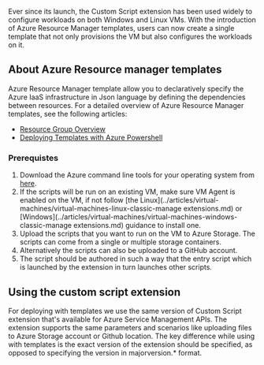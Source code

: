 

Ever since its launch, the Custom Script extension has been used widely to configure workloads on both Windows and Linux VMs. With the introduction of Azure Resource Manager templates, users can now create a single template that not only provisions the VM but also configures the workloads on it.

## About Azure Resource manager templates

Azure Resource Manager template allow you to declaratively specify the Azure IaaS infrastructure in Json language by defining the dependencies between resources. For a detailed overview of Azure Resource Manager templates, see the following articles:

- [Resource Group Overview](../articles/documentation/articles/resource-group-overview)
- [Deploying Templates with Azure Powershell](/documentation/articles/virtual-machines-windows-ps-manage/)

### Prerequistes

1. Download the Azure command line tools for your operating system from [here](/downloads/).
2. If the scripts will be run on an existing VM, make sure VM Agent is enabled on the VM, if not follow [the Linux](../articles/virtual-machines/virtual-machines-linux-classic-manage extensions.md) or [Windows](../articles/virtual-machines/virtual-machines-windows-classic-manage extensions.md) guidance to install one.
3. Upload the scripts that you want to run on the VM to Azure Storage. The scripts can come from a single or multiple storage containers.
4. Alternatively the scripts can also be uploaded to a GitHub account.
5. The script should be authored in such a way that the entry script which is launched by the extension in turn launches other scripts.

## Using the custom script extension

For deploying with templates we use the same version of  Custom Script extension that's available for Azure Service Management APIs. The extension supports the same parameters and scenarios like uploading files to Azure Storage account or Github location. The key difference while using with templates is the exact version of the extension should be specified, as opposed to specifying the version in majorversion.* format.
